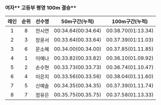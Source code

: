 ### 여자** 고등부 평영 100m 결승**

| 레인 | 순위 | 선수명 | 50m구간\(누적\) | 100m구간\(누적\) |
| :---: | :---: | :---: | :---: | :---: |
| 1 | 8 | 전시연 | 00:34.64\(00:34.64\) | 00:38.70\(01:13.34\) |
| 2 | 3 | 장윤서 | 00.33.64\(00.33.64\) | 00.37.39\(01:11.03\) |
| 3 | 6 | 문소혜 | 00.34.00\(00.34.00\) | 00.37.85\(01.11.85\) |
| 4 | 1 | 이예나 | 00.33.82\(00.33.82\) | 00.36.10\(01.09.92\) |
| 5 | 2 | 손수현 | 00.33.73\(00.33.73\) | 00.36.74\(01.10.47\) |
| 6 | 4 | 이은지 | 00.33.56\(00.33.56\) | 00.38.04\(01.11.60\) |
| 7 | 5 | 신예솔 | 00.34.35\(00.34.35\) | 00.37.39\(01.11.74\) |
| 8 | 7 | 정유은 | 00.35.75\(00.35.75\) | 00.37.58\(01.13.33\) |




